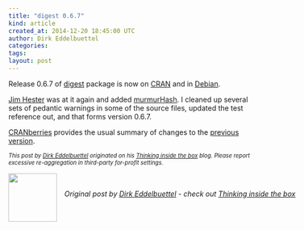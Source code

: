 ```yaml
---
title: "digest 0.6.7"
kind: article
created_at: 2014-12-20 18:45:00 UTC
author: Dirk Eddelbuettel
categories: 
tags: 
layout: post
---
```

<p>Release 0.6.7 of <a href="http://dirk.eddelbuettel.com/code/digest.html">digest</a> package is now on <a href="http://cran.r-project.org">CRAN</a> and in <a href="http://www.debian.org">Debian</a>.</p>
<p><a href="http://jimhester.com/">Jim Hester</a> was at it again and added <a href="http://en.wikipedia.org/wiki/MurmurHash">murmurHash</a>. I cleaned up several sets of pedantic warnings in some of the source files, updated the test reference out, and that forms version 0.6.7.</p>
<p><a href="http://dirk.eddelbuettel.com/cranberries/index.html">CRANberries</a> provides the usual summary of changes to the <a href="http://dirk.eddelbuettel.com/cranberries/2014/12/20#digest_0.6.7">previous version</a>.</p>
<p style="font-size:80%; font-style:italic;">
This post by <a href="http://dirk.eddelbuettel.com">Dirk Eddelbuettel</a> originated on his <a href="http://dirk.eddelbuettel.com/blog/">Thinking inside the box</a> blog. Please report excessive re-aggregation in third-party for-profit settings.
<p><div class="author">
  <img src="" style="width: 96px; height: 96;">
  <span style="position: absolute; padding: 32px 15px;">
    <i>Original post by <a href="http://twitter.com/">Dirk Eddelbuettel</a> - check out <a href="http://dirk.eddelbuettel.com/blog">Thinking inside the box   </a></i>
  </span>
</div>

